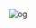 <div align="center">

  ![og](https://github.com/midudev/javascript-100-proyectos/assets/1561955/7ae840f1-6972-422f-91e8-919134253292)

</div>

